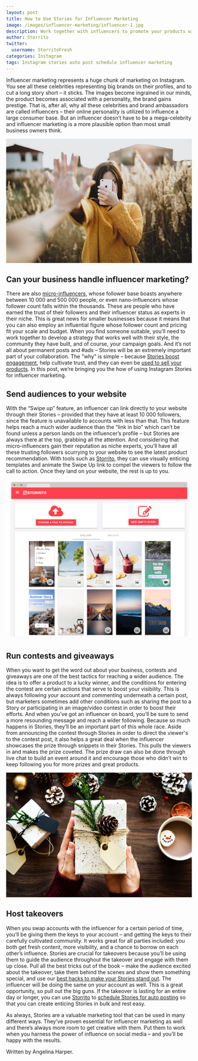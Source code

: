 ```yaml
---
layout: post
title: How to Use Stories for Influencer Marketing
image: /images/influencer-marketing/influencer-1.jpg
description: Work together with influencers to promote your products with Instagram stories
author: Storrito
twitter:
  username: StorritoFresh
categories: Instagram
tags: Instagram stories auto post schedule influencer marketing
---
```


Influencer marketing represents a huge chunk of marketing on Instagram. You see all these celebrities representing big brands on their profiles, and to cut a long story short – it sticks. The images become ingrained in our minds, the product becomes associated with a personality, the brand gains prestige. That is, after all, why all these celebrities and brand ambassadors are called influencers – their online personality is utilized to influence a large consumer base. But an influencer doesn’t have to be a mega-celebrity and influencer marketing is a more plausible option than most small business owners think.

![Influencer marketing](/images/influencer-marketing/influencer-1.jpg)

<!--more-->

## Can your business handle influencer marketing? ##

There are also [micro-influencers](https://www.forbes.com/sites/barrettwissman/2018/03/02/micro-influencers-the-marketing-force-of-the-future/#3808626e6707), whose follower base boasts anywhere between 10 000 and 500 000 people, or even nano-influencers whose follower count falls within the thousands. These are people who have earned the trust of their followers and their influencer status as experts in their niche. 
This is great news for smaller businesses because it means that you can also employ an influential figure whose follower count and pricing fit your scale and budget. When you find someone suitable, you’ll need to work together to develop a strategy that works well with their style, the community they have built, and of course, your campaign goals. And it’s not all about permanent posts and #ads – Stories will be an extremely important part of your collaboration. 
The "why" is simple – because [Stories boost engagement](https://blog.storrito.com/instagram/2018/11/22/How-to-Use-Instagram-Stories-to-Boost-Audience-Engagement.html), help cultivate trust, and they can even be [used to sell your products](https://blog.storrito.com/instagram/2018/11/15/How-to-create-Insta-Stories-that-can-sell-your-product.html). In this post, we’re bringing you the how of using Instagram Stories for influencer marketing. 

## Send audiences to your website ##

With the “Swipe up” feature, an influencer can link directly to your website through their Stories – provided that they have at least 10 000 followers, since the feature is unavailable to accounts with less than that. This feature helps reach a much wider audience than the “link in bio” which can’t be found unless a person lands on the influencer’s profile – but Stories are always there at the top, grabbing all the attention.
And considering that micro-influencers gain their reputation as niche experts, you’ll have all these trusting followers scurrying to your website to see the latest product recommendation. With tools such as [Storrito](https://storrito.com/), they can use visually enticing templates and animate the Swipe Up link to compel the viewers to follow the call to action. Once they land on your website, the rest is up to you.

![Storrito Gallery](/images/influencer-marketing/gallery.png)

## Run contests and giveaways ##

When you want to get the word out about your business, contests and giveaways are one of the best tactics for reaching a wider audience. The idea is to offer a product to a lucky winner, and the conditions for entering the contest are certain actions that serve to boost your visibility. This is always following your account and commenting underneath a certain post, but marketers sometimes add other conditions such as sharing the post to a Story or participating in an image/video contest in order to boost their efforts.
And when you’ve got an influencer on board, you’ll be sure to send a more resounding message and reach a wider following. Because so much happens in Stories, they’ll be an important part of this whole race. Aside from announcing the contest through Stories in order to direct the viewer's to the contest post, it also helps a great deal when the influencer showcases the prize through snippets in their Stories. This pulls the viewers in and makes the prize coveted.
The prize draw can also be done through live chat to build an event around it and encourage those who didn’t win to keep following you for more prizes and great products.

![Storrito Gallery](/images/influencer-marketing/present.jpg)

## Host takeovers ##

When you swap accounts with the influencer for a certain period of time, you’ll be giving them the keys to your account – and getting the keys to their carefully cultivated community. It works great for all parties included: you both get fresh content, more visibility, and a chance to borrow on each other’s influence.
Stories are crucial for takeovers because you’ll be using them to guide the audience throughout the takeover and engage with them up close. Pull all the best tricks out of the book – make the audience excited about the takeover, take them behind the scenes and show them something special, and use our [best hacks to make your Stories stand out](https://blog.storrito.com/instagram/2018/11/30/Make-Your-Insta-Stories-Stand-Out-with-These-Cool-Hacks-Part-1.html). The influencer will be doing the same on your account as well. This is a great opportunity, so pull out the big guns. If the takeover is lasting for an entire day or longer, you can use [Storrito](https://storrito.com/) to [schedule Stories for auto posting](https://blog.storrito.com/instagram/2018/11/26/auto-post-to-your-instagram-story-no-business-account-required.html) so that you can create enticing Stories in bulk and rest easy.

As always, Stories are a valuable marketing tool that can be used in many different ways. They’ve proven essential for influencer marketing as well and there’s always more room to get creative with them. Put them to work when you harness the power of influence on social media – and you’ll be happy with the results.   


Written by Angelina Harper.